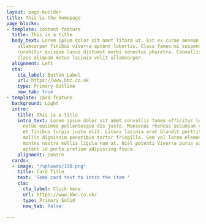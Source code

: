 ```yaml
---
layout: page-builder
title: This is the homepage
page_blocks:
- template: content-feature
  title: This is a title
  body_text: Lorem ipsum dolor sit amet litora ut. Est ex curae aenean elementum leo
    ullamcorper finibus viverra aptent lobortis. Class fames mi suspendisse risus
    curabitur quisque lacus dictumst morbi senectus pharetra. Convallis sociosqu ad
    class aliquam metus lacinia velit ullamcorper.
  alignment: Left
  cta:
    cta_label: Button Label
    url: https://www.bbc.co.uk
    type: Primary Outline
    new_tab: true
- template: card-feature
  background: Light
  intro:
    title: This is a title
    intro_text: Lorem ipsum dolor sit amet convallis fames efficitur lorem. Nulla
      netus euismod pellentesque dis justo. Maecenas rhoncus accumsan vulputate lacus
      et finibus turpis justo elit. Litora lacinia erat blandit porttitor class. A
      mollis dignissim penatibus tortor fringilla. Sem vel lorem elementum congue
      montes nostra mollis ligula nam at. Nisl potenti viverra purus sollicitudin
      aptent id porta pretium adipiscing fusce.
    alignment: Centre
  cards:
  - image: "/uploads/150.png"
    title: Card Title
    text: 'Some card text to intro the item '
    cta:
      cta_label: Click here
      url: https://www.bbc.co.uk/
      type: Primary Solid
      new_tab: false

---
```

